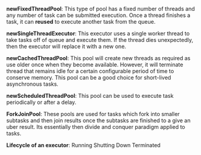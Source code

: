 **newFixedThreadPool**: This type of pool has a fixed number of threads and any number of task can be submitted
execution. Once a thread finishes a task, it can **reused** to execute another task from the queue.

**newSingleThreadExecutor**: This executor uses a single worker thread to take tasks off of queue 
and execute them. If the thread dies unexpectedly, then the executor will replace it with a new one.

**newCachedThreadPool**: This pool will create new threads as required as use older once when they 
become available. However, it will terminate thread that remains idle for a certain configurable 
period of time to conserve memory. This pool can be a good choice for short-lived asynchronous tasks.

**newScheduledThreadPool**: This pool can be used to execute task periodically or after a delay.

**ForkJoinPool**: These pools are used for tasks which fork into smaller subtasks and then join results
once the subtasks are finished to a give an uber result. Its essentially then divide and conquer paradigm
applied to tasks.

**Lifecycle of an executor**:
    Running
    Shutting Down
    Terminated